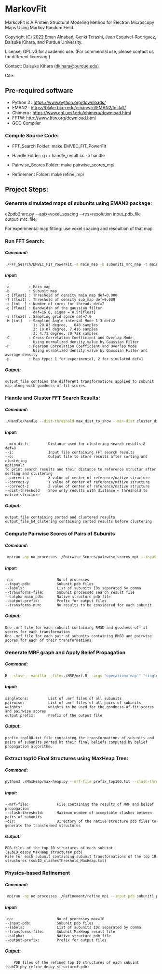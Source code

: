 # MarkovFit
MarkovFit is A Protein Structural Modeling Method for Electron Microscopy Maps Using Markov Random Field.

Copyright (C) 2022 Eman Alnabati, Genki Terashi, Juan Esquivel-Rodriguez, Daisuke Kihara, and Purdue University.

License: GPL v3 for academic use. (For commercial use, please contact us for different licensing.)

Contact: Daisuke Kihara (dkihara@purdue.edu)

Cite:

## Pre-required software
- Python 3 : https://www.python.org/downloads/
- EMAN2 : https://blake.bcm.edu/emanwiki/EMAN2/Install/
- Chimera : https://www.cgl.ucsf.edu/chimera/download.html
- FFTW: http://www.fftw.org/download.html
- GCC Compiler

### Compile Source Code:
- FFT_Search Folder:
make EMVEC_FIT_PowerFit

- Handle Folder:
g++ handle_result.cc -o handle

- Pairwise_Scores Folder:
make pairwise_scores_mpi

- Refinement Folder:
make refine_mpi

## Project Steps:
### Generate simulated maps of subunits using EMAN2 package:
e2pdb2mrc.py --apix=voxel_spacing --res=resolution input_pdb_file output_mrc_file;

For experimental map fitting: use voxel spacing and resoultion of that map. 

### Run FFT Search:
##### Command:
```sh
./FFT_Search/EMVEC_FIT_PowerFit -a main_map -b subunit1_mrc_map -t main_map_contour_level -T subunit_map_contour_level -c no_processes -P true -M 2 -s voxel_space -p map_type > output_file;
```

##### Input:
    -a         : Main map
    -b         : Subunit map
    -t [float] : Threshold of density main_map def=0.000
    -T [float] : Threshold of density sub_map def=0.000
    -c [int  ] : Number of cores for threads def=2
    -g [float] : Bandwidth of the gaussian filter
                 def=16.0, sigma = 0.5*[float]
    -s [float] : Sampling grid space def=7.0
    -M [int]   : Sampling Angle interval Mode 1-3 def=2
                 1: 20.83 degree,   648 samples
                 2: 10.07 degree, 7,416 samples
                 3: 4.71 degree, 70,728 samples
    -C         : Cross Correlation Coefficient and Overlap Mode 
                 Using normalized density value by Gaussian Filter
    -P         : Pearson Correlation Coefficient and Overlap Mode 
                 Using normalized density value by Gaussian Filter and average density
    -p         : Map type: 1 for experimental, 2 for simulated def=1 
           
##### Output:
    output_file contains the different transformations applied to subunit map along with goodness-of-fit scores. 

### Handle and Cluster FFT Search Results:
##### Command:
```sh
./Handle/handle --dist-threshold max_dist_to_show --min-dist cluster_dist_thrshold --correct-x center_x --correct-y center_y --correct-z center_z --i input_file --o output_file;
```
##### Input:
    --min-dist:         Distance used for clustering search results 8 def=8
    --i:                Input file containing FFT search results
    --o:                Output file to store results after sorting and clustering
    optional:
    To print search results and their distance to reference structur after sorting and clustering
    --correct-x         X value of center of reference/native structure
    --correct-y         Y value of center of reference/native structure 
    --correct-z         Z value of center of reference/native structure 
    --dist-threshold    Show only results with distance < threshold to native structure

##### Output:
    output_file containing sorted and clustered results 
    output_file_b4_clstering containing sorted results before clustering

### Compute Pairwise Scores of Pairs of Subunits
##### Command:
```sh
 mpirun -np no_processes ./Pairwise_Scores/pairwise_scores_mpi --input-pdb subunit1_pdb ... --input-pdb subunitN_pdb --labels A,B,C --transforms-file sub1_processed_search_result_file --transforms-file subN_processed_search_result_file  --calpha main_pdb --transforms-num no_results_per_subunit;
```
##### Input:
    -np:                    No of processes
    --input-pdb:            Subunit pdb files
    --labels:               List of subunits IDs separated by comma
    --transforms-file:      Subunit processed search result file 
    --calpha main_pdb:      Native structure pdb file
    --output-prefix:        Prefix for output files
    --transforms-num:       No results to be considered for each subunit

##### Output:
    One .mrf file for each subunit containing RMSD and goodness-of-fit scores for each transformation
    One .mrf file for each pair of subunits containing RMSD and pairwise scores for each of their transformations
    
### Generate MRF graph and Apply Belief Propagation
##### Command:
```sh
R --slave --vanilla --file=./MRF/mrf.R --args "operation='map'" "singletons=c('sub1.mrf',...,'subN.mrf')" "pairwise=c('sub1-sub2.mrf','sub1-sub3.mrf',...,'sub(N-1)-subN.mrf')" "weights=potential.collection.weights(CC=0.5,Overlap=0.9,PhysicsScore=1,no_clashes=0.8)" "output.prefix='mrf'"
```
##### Input:
    singletons:         List of .mrf files of all subunits
    pairwise:           List of .mrf files of all pairs of subunits
    weights:            weights to be used for the goodness-of-fit scores and pairwise scores  
    output.prefix:      Prefix of the output file

##### Output:
    prefix_top100.txt file containing the transformations of subunits and pairs of subunits sorted bt their final beliefs computed by belief propagation algorithm.

### Extract top10 Final Structures using MaxHeap Tree:
##### Command:
```sh
python3 ./MaxHeap/max-heap.py --mrf-file prefix_top100.txt --clash-threshold no_clashes -dir pdb_dir;
```
##### Input:
    --mrf-file:             File containing the results of MRF and belief propagation 
    --clash-threshold:      Maximum number of acceptable clashes between pairs of subunits
    -dir:                   Directory of the native structure pdb files to generate the transformed structures   

##### Output:
    PDB files of the top 10 structures of each subuint (subID_decoy_MaxHeap_structure#.pdb)
    File for each subunit containing subunit transformations of the top 10 structures (subID_clashesThreshold_MaxHeap.txt)
    
### Physics-based Refinement
##### Command:
```sh
 mpirun -np no_processes ./Refinement/refine_mpi --input-pdb subunit1_pdb ... --input-pdb subunitN_pdb --labels A,B,C --transforms-file sub1_ID_400_MaxHeap.txt ... --transforms-file subN_ID_400_MaxHeap.txt --calpha main_pdb;
```
##### Input:
    -np:                    No of processes max=10
    --input-pdb:            Subunit pdb files 
    --labels:               List of subunits IDs separated by comma
    --transforms-file:      Subunit MaxHeap result file
    --calpha:               Native structure pdb file
    --output-prefix:        Prefix for output files


##### Output:
        PDB files of the refined top 10 structures of each subuint (subID_phy_refine_decoy_structure#.pdb)
